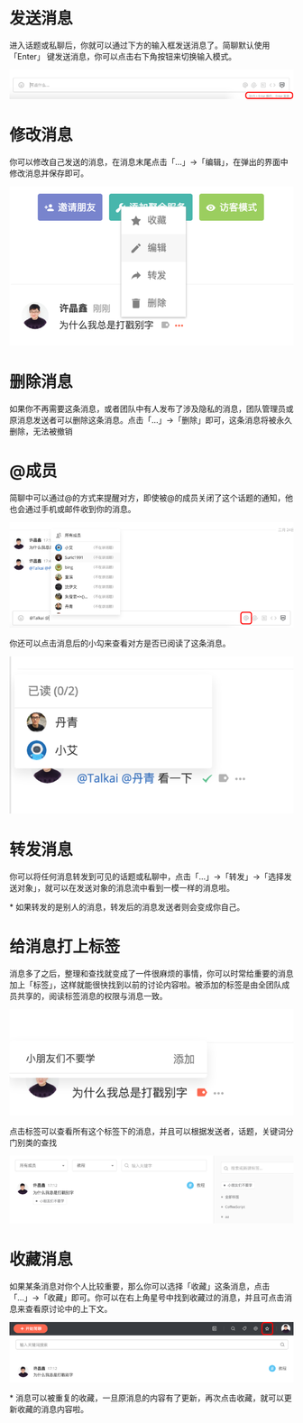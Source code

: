# 发送消息

进入话题或私聊后，你就可以通过下方的输入框发送消息了。简聊默认使用 「Enter」 键发送消息，你可以点击右下角按钮来切换输入模式。

![](../images/2-1-1.png)

# 修改消息

你可以修改自己发送的消息，在消息末尾点击「...」->「编辑」，在弹出的界面中修改消息并保存即可。

![](../images/2-1-2.png)

# 删除消息

如果你不再需要这条消息，或者团队中有人发布了涉及隐私的消息，团队管理员或原消息发送者可以删除这条消息。点击「...」->「删除」即可，这条消息将被永久删除，无法被撤销

# @成员

简聊中可以通过@的方式来提醒对方，即使被@的成员关闭了这个话题的通知，他也会通过手机或邮件收到你的消息。

![](../images/2-1-3.png)

你还可以点击消息后的小勾来查看对方是否已阅读了这条消息。

![](../images/2-1-4.png)

# 转发消息

你可以将任何消息转发到可见的话题或私聊中，点击「...」->「转发」->「选择发送对象」，就可以在发送对象的消息流中看到一模一样的消息啦。

\* 如果转发的是别人的消息，转发后的消息发送者则会变成你自己。

# 给消息打上标签

消息多了之后，整理和查找就变成了一件很麻烦的事情，你可以时常给重要的消息加上「标签」，这样就能很快找到以前的讨论内容啦。被添加的标签是由全团队成员共享的，阅读标签消息的权限与消息一致。

![](../images/2-1-5.png)

点击标签可以查看所有这个标签下的消息，并且可以根据发送者，话题，关键词分门别类的查找

![](../images/2-1-6.png)

# 收藏消息

如果某条消息对你个人比较重要，那么你可以选择「收藏」这条消息，点击「...」->「收藏」即可。你可以在右上角星号中找到收藏过的消息，并且可点击消息来查看原讨论中的上下文。

![](../images/2-1-7.png)

\* 消息可以被重复的收藏，一旦原消息的内容有了更新，再次点击收藏，就可以更新收藏的消息内容啦。
